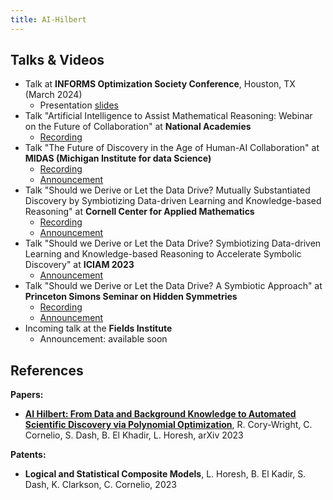 ```yaml
---
title: AI-Hilbert
---
```


<!--## Blog Posts

* Take a look at our Blog Post -->

<!-- ## Media coverage -->

## Talks & Videos

* Talk at **INFORMS Optimization Society Conference**, Houston, TX (March 2024)
  * Presentation [slides](figures/ai_hilbert_initial_version.pdf)
* Talk "Artificial Intelligence to Assist Mathematical Reasoning: Webinar on the Future of Collaboration" at **National Academies**
  * [Recording](https://urldefense.proofpoint.com/v2/url?u=https-3A__www.nationalacademies.org_event_4250[…]wFFuLk1&s=oz0kUPERgnlD3PqxGCMhRcdk85DWgziKutLTk7-yU2g&e=)
* Talk "The Future of Discovery in the Age of Human-AI Collaboration" at **MIDAS (Michigan Institute for data Science)**
  * [Recording](https://www.dropbox.com/scl/fi/br919o9f5wqicdrjwsudw/MIDAS_Summit_2024_Session3_1.1.mp4?rlkey=cnu42bst1hp8e7bvh9c05dumg&dl=0)
  * [Announcement](https://midas.umich.edu/ai-se-annual-symposium/)
* Talk "Should we Derive or Let the Data Drive? Mutually Substantiated Discovery by Symbiotizing Data-driven Learning and Knowledge-based Reasoning" at **Cornell Center for Applied Mathematics**
  * [Recording](https://www.youtube.com/watch?v=7YwNFbSynJk&t=69s)
  * [Announcement](https://www.cam.cornell.edu/events/cam-colloquium-lior-horesh-mit-ibm-research-lab-dept-computer-science-columbia-university)
* Talk "Should we Derive or Let the Data Drive? Symbiotizing Data-driven Learning and Knowledge-based Reasoning to Accelerate Symbolic Discovery" at **ICIAM 2023**
  * [Announcement](https://iciam2023.org/#Horesh)
* Talk "Should we Derive or Let the Data Drive? A Symbiotic Approach" at **Princeton Simons Seminar on Hidden Symmetries**
  * [Recording](https://drive.google.com/file/d/1S3pgXR6-3liBPOC_7YUtb_GPzHD0V66i/view)
  * [Announcement](https://hiddensymmetries.princeton.edu/meetings/simons-hour-talks)
* Incoming talk at the **Fields Institute**
  * Announcement: available soon

## References

**Papers:**
* [**AI Hilbert: From Data and Background Knowledge to Automated Scientific Discovery via Polynomial Optimization**](https://arxiv.org/abs/2308.09474), R. Cory-Wright, C. Cornelio, S. Dash, B. El Khadir, L. Horesh, arXiv 2023 
  
**Patents:**
* **Logical and Statistical Composite Models**, L. Horesh, B. El Kadir, S. Dash, K. Clarkson, C. Cornelio, 2023

